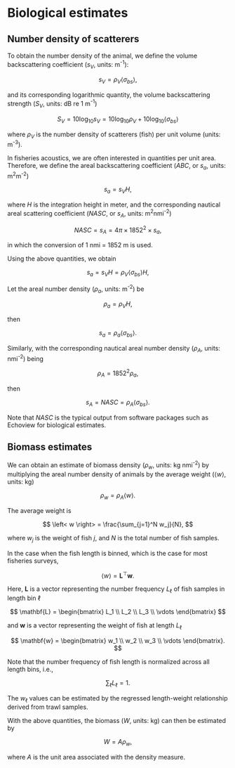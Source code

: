 # Biological estimates


## Number density of scatterers

To obtain the number density of the animal, we define the volume backscattering coefficient ($s_V$, units: m<sup>-1</sup>):

$$
s_V = \rho_V \left< \sigma_{bs} \right>,
$$

and its corresponding logarithmic quantity, the volume backscattering strength ($S_V$, units: dB re 1 m<sup>-1</sup>)

$$
S_V = 10 \log_{10} s_V = 10 \log_{10} \rho_V + 10 \log_{10} \left< \sigma_{bs} \right>
$$

where $\rho_V$ is the number density of scatterers (fish) per unit volume (units: m<sup>-3</sup>).

In fisheries acoustics, we are often interested in quantities per unit area. Therefore, we define the areal backscattering coefficient ($ABC$, or $s_a$, units: m<sup>2</sup>m<sup>-2</sup>)

$$
s_a = s_V H,
$$

where $H$ is the integration height in meter, and the corresponding nautical areal scattering coefficient ($NASC$, or $s_A$, units: m<sup>2</sup>nmi<sup>-2</sup>)

$$
NASC = s_A = 4 \pi \times 1852^2 \times s_a,
$$

in which the conversion of 1 nmi = 1852 m is used.

Using the above quantities, we obtain

$$
s_a = s_V H = \rho_V \left< \sigma_{bs} \right> H,
$$

Let the areal number density ($\rho_a$, units: m<sup>-2</sup>) be

$$
\rho_a = \rho_V H,
$$

then

$$
s_a = \rho_a \left< \sigma_{bs} \right>.
$$

Similarly, with the corresponding nautical areal number density ($\rho_A$, units: nmi<sup>-2</sup>) being

$$
\rho_A = 1852^2 \rho_a,
$$

then

$$
s_A = NASC = \rho_A \left< \sigma_{bs} \right>.
$$

Note that $NASC$ is the typical output from software packages such as Echoview for biological estimates.





## Biomass estimates

We can obtain an estimate of biomass density ($\rho_w$, units: kg nmi<sup>-2</sup>) by multiplying the areal number density of animals by the average weight ($\left< w \right>$, units: kg)

$$
\rho_w = \rho_A \left< w \right>.
$$

The average weight is

$$
\left< w \right> = \frac{\sum_{j=1}^N w_j}{N},
$$

where $w_j$ is the weight of fish $j$, and $N$ is the total number of fish samples.

In the case when the fish length is binned, which is the case for most fisheries surveys,

$$
\left< w \right> = \mathbf{L}^\top \mathbf{w}.
$$

Here, $\mathbf{L}$ is a vector representing the number frequency $L_\ell$ of fish samples in length bin $\ell$

$$
\mathbf{L} = \begin{bmatrix}
L_1 \\
L_2 \\
L_3 \\
\vdots
\end{bmatrix}
$$

and $\mathbf{w}$ is a vector representing the weight of fish at length $L_\ell$

$$
\mathbf{w} = \begin{bmatrix}
w_1 \\
w_2 \\
w_3 \\
\vdots
\end{bmatrix}.
$$

Note that the number frequency of fish length is normalized across all length bins, i.e.,

$$
\sum_\ell L_\ell = 1.
$$

The $w_\ell$ values can be estimated by the regressed length-weight relationship derived from trawl samples.

With the above quantities, the biomass ($W$, units: kg) can then be estimated by

$$
W = A \rho_w,
$$

where $A$ is the unit area associated with the density measure.

<!-- ## Imputation

Let $\hat{i}$ represents the expected strata, $\hat{i}_{\mathrm{miss}} = i$, and $ \hat{i}$ which represents values of $i$ missing from $\hat{i}$

$$
\bar{\sigma}_{\mathrm{bs}}^{i} = \begin{cases}
    \bar{\sigma}_{\mathrm{bs}}^{i+1} & \text{if } i = \hat{i}_{\mathrm{min}}  \text{ and } i + 1 \in \hat{i} \\
    \bar{\sigma}_{\mathrm{bs}}^{i-1} & \text{if } i = \hat{i}_{\mathrm{max}}  \text{ and } i + 1 \in \hat{i} \\
    \frac{1}{2}(\bar{\sigma}_{\mathrm{bs}}^{i-1} + \bar{\sigma}_{\mathrm{bs}}^{i+1}) & \text{if } i \in \hat{i}_{\mathrm{miss}} \text{ and } (i-1, i+1) \subseteq \hat{i} \\
    \bar{\sigma}_{\mathrm{bs}}^{i} & \text{if } i \in \hat{i} 
\end{cases}
$$ -->
